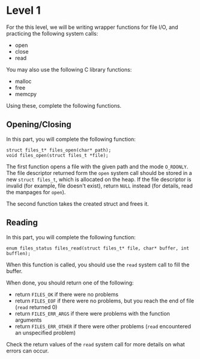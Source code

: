 # Level 1

For the this level, we will be writing wrapper functions for file I/O, and practicing the following system calls:

- open
- close
- read

You may also use the following C library functions:

- malloc
- free
- memcpy

Using these, complete the following functions.

## Opening/Closing

In this part, you will complete the following function:

    struct files_t* files_open(char* path);
    void files_open(struct files_t *file);

The first function opens a file with the given path and the mode `O_RDONLY`. The file descriptor returned form the `open`
system call should be stored in a new `struct files_t`, which is allocated on the heap. If the file descriptor is
invalid (for example, file doesn't exist), return `NULL` instead (for details, read the manpages for `open`).

The second function takes the created struct and frees it.

## Reading

In this part, you will complete the following function:

    enum files_status files_read(struct files_t* file, char* buffer, int bufflen);

When this function is called, you should use the `read` system call to fill the buffer.

When done, you should return one of the following:

- return `FILES_OK` if there were no problems
- return `FILES_EOF` if there were no problems, but you reach the end of file (`read` returned 0)
- return `FILES_ERR_ARGS` if there were problems with the function arguments
- return `FILES_ERR_OTHER` if there were other problems (`read` encountered an unspecified problem)

Check the return values of the `read` system call for more details on what errors can occur.

